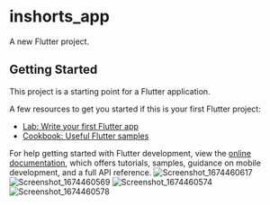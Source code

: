 # inshorts_app

A new Flutter project.

## Getting Started

This project is a starting point for a Flutter application.

A few resources to get you started if this is your first Flutter project:

- [Lab: Write your first Flutter app](https://docs.flutter.dev/get-started/codelab)
- [Cookbook: Useful Flutter samples](https://docs.flutter.dev/cookbook)

For help getting started with Flutter development, view the
[online documentation](https://docs.flutter.dev/), which offers tutorials,
samples, guidance on mobile development, and a full API reference.
![Screenshot_1674460617](https://user-images.githubusercontent.com/83951125/213990150-c848e4a7-44f2-44fe-8ae6-d1e6dc23d964.png)
![Screenshot_1674460569](https://user-images.githubusercontent.com/83951125/213990168-e39752cd-ba76-4814-b644-b2247d9a1ad0.png)
![Screenshot_1674460574](https://user-images.githubusercontent.com/83951125/213990176-896da9a7-bced-4b6f-a024-36525c0c91a7.png)
![Screenshot_1674460578](https://user-images.githubusercontent.com/83951125/213990186-4d84c217-2f1c-4839-9d50-fe5902dc474a.png)
